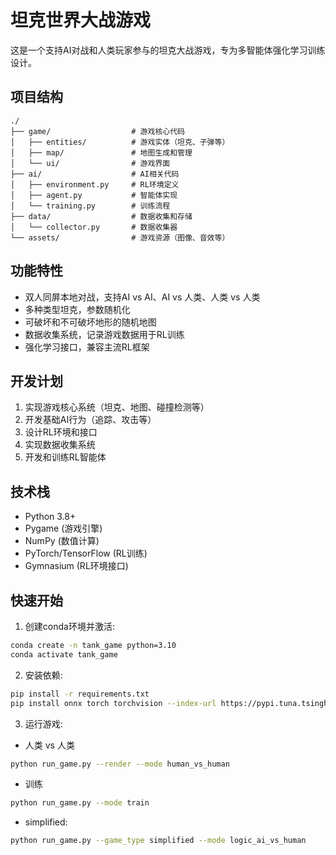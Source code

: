 # 坦克世界大战游戏

这是一个支持AI对战和人类玩家参与的坦克大战游戏，专为多智能体强化学习训练设计。

## 项目结构

```
./
├── game/                  # 游戏核心代码
│   ├── entities/          # 游戏实体（坦克、子弹等）
│   ├── map/               # 地图生成和管理
│   └── ui/                # 游戏界面
├── ai/                    # AI相关代码
│   ├── environment.py     # RL环境定义
│   ├── agent.py           # 智能体实现
│   └── training.py        # 训练流程
├── data/                  # 数据收集和存储
│   └── collector.py       # 数据收集器
└── assets/                # 游戏资源（图像、音效等）
```

## 功能特性

- 双人同屏本地对战，支持AI vs AI、AI vs 人类、人类 vs 人类
- 多种类型坦克，参数随机化
- 可破坏和不可破坏地形的随机地图
- 数据收集系统，记录游戏数据用于RL训练
- 强化学习接口，兼容主流RL框架

## 开发计划

1. 实现游戏核心系统（坦克、地图、碰撞检测等）
2. 开发基础AI行为（追踪、攻击等）
3. 设计RL环境和接口
4. 实现数据收集系统
5. 开发和训练RL智能体

## 技术栈

- Python 3.8+
- Pygame (游戏引擎)
- NumPy (数值计算)
- PyTorch/TensorFlow (RL训练)
- Gymnasium (RL环境接口)

## 快速开始

1. 创建conda环境并激活:
```bash
conda create -n tank_game python=3.10
conda activate tank_game
```

2. 安装依赖:
```bash
pip install -r requirements.txt
pip install onnx torch torchvision --index-url https://pypi.tuna.tsinghua.edu.cn/simple --extra-index-url https://download.pytorch.org/whl/cu121
```

3. 运行游戏:

- 人类 vs 人类
```bash
python run_game.py --render --mode human_vs_human
```

- 训练
```bash
python run_game.py --mode train
```

- simplified:
```bash
python run_game.py --game_type simplified --mode logic_ai_vs_human
```